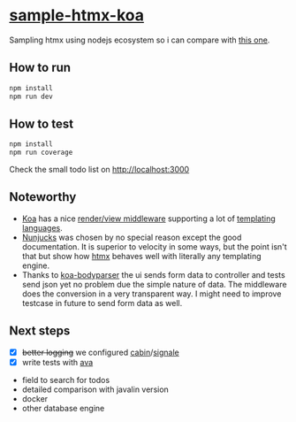 # [sample-htmx-koa][repo]

Sampling htmx using nodejs ecosystem so i can compare with [this one][other].

## How to run

```bash
npm install
npm run dev
```

## How to test

```bash
npm install
npm run coverage
```

Check the small todo list on <http://localhost:3000>

## Noteworthy

- [Koa][koa] has a nice [render/view middleware][koa-view] supporting a lot of
  [templating languages][temp-langs].
- [Nunjucks][njk] was chosen by no special reason except the good documentation.
  It is superior to velocity in some ways, but the point isn't that but show how
  [htmx][htmx] behaves well with literally any templating engine.
- Thanks to [koa-bodyparser][body-parser] the ui sends form data to controller
  and tests send json yet no problem due the simple nature of data. The
  middleware does the conversion in a very transparent way. I might need to
  improve testcase in future to send form data as well.

## Next steps

- [X] ~~better logging~~ we configured [cabin][cabin]/[signale][signale]
- [X] write tests with [ava][ava]
- field to search for todos
- detailed comparison with javalin version
- docker
- other database engine

[repo]: https://github.com/sombriks/sample-htmx-koa
[other]: https://github.com/sombriks/sample-htmx-javalin
[koa]: https://koajs.com/
[koa-view]: https://github.com/ladjs/koa-views
[temp-langs]: https://github.com/tj/consolidate.js#supported-template-engines
[njk]: https://mozilla.github.io/nunjucks/getting-started.html
[htmx]: https://htmx.org
[cabin]: https://cabinjs.com
[signale]: https://github.com/klaudiosinani/signale
[ava]: https://github.com/avajs/ava
[body-parser]: https://github.com/koajs/bodyparser
